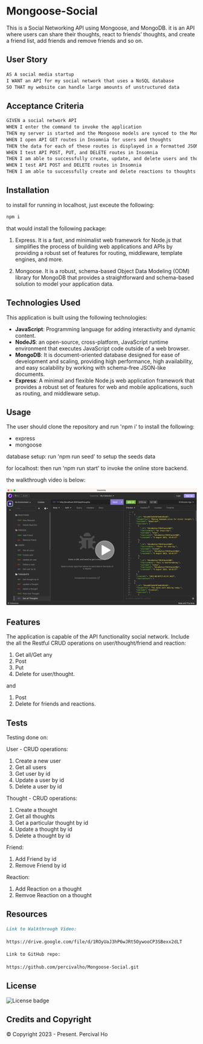 # Mongoose-Social

This is a Social Networking API using Mongoose, and MongoDB.
it is an API where users can share their thoughts, react to friends’ thoughts, and create a friend list, add friends and remove friends and so on.


## User Story

```md
AS A social media startup
I WANT an API for my social network that uses a NoSQL database
SO THAT my website can handle large amounts of unstructured data
```

## Acceptance Criteria

```md
GIVEN a social network API
WHEN I enter the command to invoke the application
THEN my server is started and the Mongoose models are synced to the MongoDB database
WHEN I open API GET routes in Insomnia for users and thoughts
THEN the data for each of these routes is displayed in a formatted JSON
WHEN I test API POST, PUT, and DELETE routes in Insomnia
THEN I am able to successfully create, update, and delete users and thoughts in my database
WHEN I test API POST and DELETE routes in Insomnia
THEN I am able to successfully create and delete reactions to thoughts and add and remove friends to a user’s friend list
```


## Installation
  
to install for running in localhost, just exceute the following:

  ```md
  npm i 
  ```

that would install the following package:
1.  Express.  It is a fast, and minimalist web framework for Node.js that simplifies the process of building web applications and APIs by providing a robust set of features for routing, middleware, template engines, and more.

2.  Mongoose. It is a robust, schema-based Object Data Modeling (ODM) library for MongoDB that provides a straightforward and schema-based solution to model your application data.


## Technologies Used

This application is built using the following technologies:

- **JavaScript**: Programming language for adding interactivity and dynamic content.
- **NodeJS**: an open-source, cross-platform, JavaScript runtime environment that executes JavaScript code outside of a web browser.
- **MongoDB**: It is document-oriented database designed for ease of development and scaling, providing high performance, high availability, and easy scalability by working with schema-free JSON-like documents.
- **Express**: A minimal and flexible Node.js web application framework that provides a robust set of features for web and mobile applications, such as routing, and middleware setup.

## Usage

The user should clone the repository and run 'npm i' to install the following: 
- express
- mongoose

database setup:
run 'npm run seed' to setup the seeds data

for localhost:
then run 'npm run start' to invoke the online store backend.


the walkthrough video is below:

[![Video Thumbnail](./Assets/APIscreenshot.png)](https://drive.google.com/file/d/1ROyUaJ3hP6wJRt5OywooCP3SBexx2dLT)


## Features

The application is capable of the API functionality social network.
Include the all the Restful CRUD operations on user/thought/friend and reaction:

1.  Get all/Get any
2.  Post
3.  Put
4.  Delete
for user/thought.

and 

1. Post
2. Delete 
for friends and reactions.


## Tests

Testing done on:

User - CRUD operations:
1.  Create a new user
2.  Get all users
3.  Get user by id
4.  Update a user by id
5.  Delete a user by id

Thought - CRUD operations:
1.  Create a thought
2.  Get all thoughts
3.  Get a particular thought by id
4.  Update a thought by id
5.  Delete a thought by id

Friend: 
1.  Add Friend by id
2.  Remove Friend by id

Reaction:
1.  Add Reaction on a thought
2.  Remvoe Reaction on a thought


## Resources

```md
Link to Walkthrough Video:

https://drive.google.com/file/d/1ROyUaJ3hP6wJRt5OywooCP3SBexx2dLT

Link to GitHub repo:

https://github.com/percivalho/Mongoose-Social.git

```

## License 

![License badge](https://img.shields.io/badge/license-MIT-blue.svg)


## Credits and Copyright 
&copy; Copyright 2023 - Present. Percival Ho